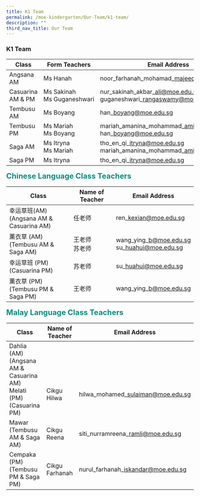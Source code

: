 ```yaml
---
title: K1 Team
permalink: /moe-kindergarten/Our-Team/k1-team/
description: ""
third_nav_title: Our Team
---
```

### **K1 Team**

| Class | Form Teachers | Email Address
| -------- | -------- | -------- |
| Angsana AM     | Ms Hanah | noor\_farhanah\_mohamad\_majeed@moe.edu.sg|
|Casuarina AM & PM| Ms Sakinah<br>Ms Guganeshwari|nur\_sakinah\_akbar\_ali@moe.edu.sg<br>guganeshwari\_rangaswamy@moe.edu.sg|
|Tembusu AM|Ms Boyang|han\_boyang@moe.edu.sg|
|Tembusu PM|Ms Mariah<br>Ms Boyang|mariah\_amanina\_mohammad\_amin@moe.edu.sg<br>han\_boyang@moe.edu.sg|
|Saga AM|Ms Itryna<br>Ms Mariah|tho\_en\_qi\_itryna@moe.edu.sg<br>mariah\_amanina\_mohammad\_amin@moe.edu.sg|
Saga PM|Ms Itryna|tho\_en\_qi\_itryna@moe.edu.sg|

<b style="color:#038C7F;font-size:20px">Chinese Language Class Teachers</b><br>

| Class | Name of Teacher | Email Address |
| -------- | -------- | -------- |
| 幸运草班(AM)<br>(Angsana AM & Casuarina AM)     | 任老师     | ren\_kexian@moe.edu.sg     |
| 薰衣草 (AM)<br>(Tembusu AM & Saga AM) | 王老师<br>苏老师 | wang\_ying\_b@moe.edu.sg<br>su\_huahui@moe.edu.sg|
|幸运草班 (PM)<br>(Casuarina PM)| 苏老师 | su\_huahui@moe.edu.sg |
薰衣草 (PM)<br>(Tembusu PM & Saga PM) | 王老师 | wang\_ying\_b@moe.edu.sg |

<b style="color:#038C7F;font-size:20px">Malay Language Class Teachers</b><br>

| Class | Name of Teacher | Email Address |
| -------- | -------- | -------- |
| Dahlia (AM)<br>(Angsana AM & Casuarina AM)<br>Melati (PM)<br>(Casuarina PM)| <br><br><br><br>Cikgu Hilwa | <br><br><br><br>hilwa\_mohamed\_sulaiman@moe.edu.sg |
| Mawar<br>(Tembusu AM & Saga AM)| Cikgu Reena | siti\_nurramreena\_ramli@moe.edu.sg | 
| Cempaka (PM)<br>(Tembusu PM & Saga PM) | Cikgu Farhanah | nurul\_farhanah\_iskandar@moe.edu.sg |

